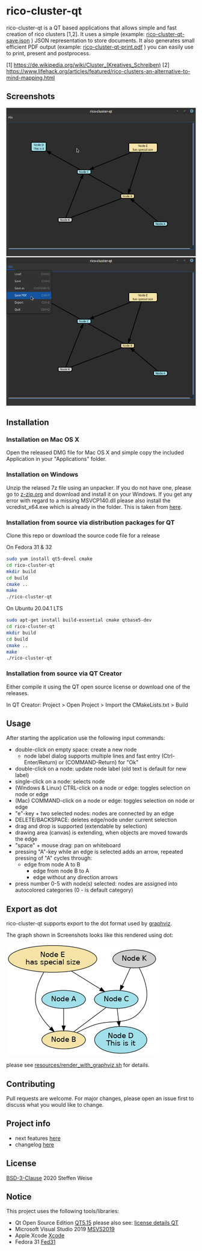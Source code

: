 # rico-cluster-qt

rico-cluster-qt is a QT based applications that allows simple and fast creation of rico clusters [1,2]. It uses a simple (example: [rico-cluster-qt-save.json](resources/rico-cluster-qt-save.json) ) JSON representation to store documents. It also generates small efficient PDF output (example: [rico-cluster-qt-print.pdf](resources/rico-cluster-qt-print.pdf) ) you can easily use to print, present and postprocess.

[1] https://de.wikipedia.org/wiki/Cluster_(Kreatives_Schreiben)
[2] https://www.lifehack.org/articles/featured/rico-clusters-an-alternative-to-mind-mapping.html
## Screenshots

![Main Application Window](resources/rico-cluster-qt.png)
![Main Menu](resources/rico-cluster-qt-2.png)

## Installation

### Installation on Mac OS X

Open the released DMG file for Mac OS X and simple copy the included Application in your "Applications" folder.

### Installation on Windows

Unzip the relased 7z file using an unpacker. If you do not have one, please go to [z-zip.org](https://www.7-zip.org/) and download and install it on your Windows. If you get any error with regard to a missing MSVCP140.dll please also install the vcredist_x64.exe which is already in the folder. This is taken from [here](https://support.microsoft.com/en-us/help/2977003/the-latest-supported-visual-c-downloads).

### Installation from source via distribution packages for QT

Clone this repo or download the source code file for a release

On Fedora 31 & 32

```bash
sudo yum install qt5-devel cmake
cd rico-cluster-qt
mkdir build
cd build
cmake ..
make
./rico-cluster-qt
```

On Ubuntu 20.04.1 LTS

```bash
sudo apt-get install build-essential cmake qtbase5-dev
cd rico-cluster-qt
mkdir build
cd build
cmake ..
make
./rico-cluster-qt
```

### Installation from source via QT Creator

Either compile it using the QT open source license or download one of the releases.

In QT Creator:
Project > Open Project > Import the CMakeLists.txt > Build

## Usage

After starting the application use the following input commands:

* double-click on empty space: create a new node
  * node label dialog supports multiple lines and fast entry (Ctrl-Enter/Return) or (COMMAND-Return) for "Ok"
* double-click on a node: update node label (old text is default for new label)
* single-click on a node: selects node
* (Windows & Linux) CTRL-click on a node or edge: toggles selection on node or edge
* (Mac) COMMAND-click on a node or edge: toggles selection on node or edge
* "e"-key + two selected nodes: nodes are connected by an edge 
* DELETE/BACKSPACE: deletes edge/node under current selection
* drag and drop is supported (extendable by selection)
* drawing area (canvas) is extending, when objects are moved towards the edge
* "space" + mouse drag: pan on whiteboard
* pressing "A"-key while an edge is selected adds an arrow, repeated pressing of "A" cycles through:
  * edge from node A to B
	* edge from node B to A
	* edge without any direction arrows
* press number 0-5 with node(s) selected: nodes are assigned into autocolored categories (0 - is default category)

## Export as dot

rico-cluster-qt supports export to the dot format used by [graphviz](https://graphviz.org/).

The graph shown in Screenshots looks like this rendered using dot:

![rendered dot export](resources/rico-cluster-qt-from-dot.png)

please see [resources/render_with_graphviz.sh](resources/render_with_graphviz.sh) for details.

## Contributing
Pull requests are welcome. For major changes, please open an issue first to discuss what you would like to change.

## Project info

* next features [here](NEXT_FEATURES.md)
* changelog [here](CHANGELOG.md)

## License
[BSD-3-Clause](https://opensource.org/licenses/BSD-3-Clause)
2020 Steffen Weise

## Notice

This project uses the following tools/libraries:

* Qt Open Source Edition [QT5.15](https://qt.io) please also see: [license details QT](https://doc.qt.io/qt-5/licenses-used-in-qt.html)
* Microsoft Visual Studio 2019 [MSVS2019](https://visualstudio.microsoft.com/)
* Apple Xcode [Xcode](https://developer.apple.com/xcode/)
* Fedora 31 [Fed31](https://getfedora.org)
